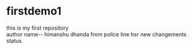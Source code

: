 # firstdemo1
this is my first repository 
<br>
author name-- himanshu dhanda from police line hsr
new changements
status
